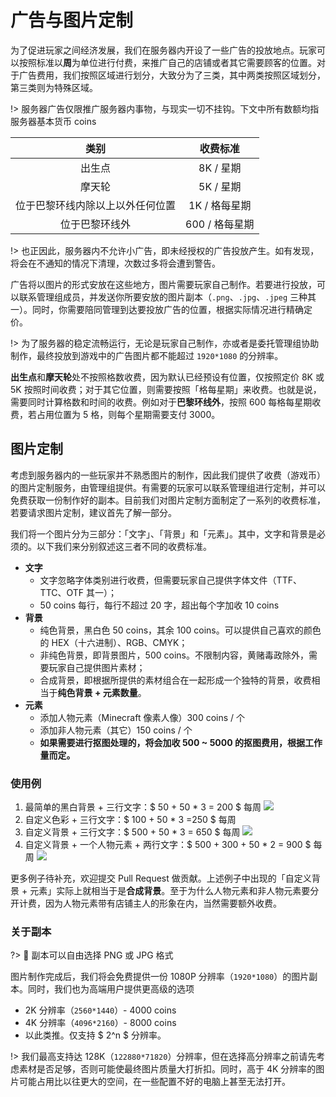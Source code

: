 # 广告与图片定制

为了促进玩家之间经济发展，我们在服务器内开设了一些广告的投放地点。玩家可以按照标准以**周**为单位进行付费，来推广自己的店铺或者其它需要顾客的位置。对于广告费用，我们按照区域进行划分，大致分为了三类，其中两类按照区域划分，第三类则为特殊区域。

!> 服务器广告仅限推广服务器内事物，与现实一切不挂钩。下文中所有数额均指服务器基本货币 coins

|类别|收费标准|
|:-:|:-:|
|出生点|8K / 星期|
|摩天轮|5K / 星期|
|位于巴黎环线内除以上以外任何位置|1K / 格每星期|
|位于巴黎环线外|600 / 格每星期|

!> 也正因此，服务器内不允许小广告，即未经授权的广告投放产生。如有发现，将会在不通知的情况下清理，次数过多将会遭到警告。

广告将以图片的形式安放在这些地方，图片需要玩家自己制作。若要进行投放，可以联系管理组成员，并发送你所要安放的图片副本（`.png`、`.jpg`、`.jpeg` 三种其一）。同时，你需要陪同管理到达要投放广告的位置，根据实际情况进行精确定价。

!> 为了服务器的稳定流畅运行，无论是玩家自己制作，亦或者是委托管理组协助制作，最终投放到游戏中的广告图片都不能超过 `1920*1080` 的分辨率。

**出生点**和**摩天轮**处不按照格数收费，因为默认已经预设有位置，仅按照定价 8K 或 5K 按照时间收费；对于其它位置，则需要按照「格每星期」来收费。也就是说，需要同时计算格数和时间的收费。例如对于**巴黎环线外**，按照 600 每格每星期收费，若占用位置为 5 格，则每个星期需要支付 3000。

## 图片定制

考虑到服务器内的一些玩家并不熟悉图片的制作，因此我们提供了收费（游戏币）的图片定制服务，由管理组提供。有需要的玩家可以联系管理组进行定制，并可以免费获取一份制作好的副本。目前我们对图片定制方面制定了一系列的收费标准，若要请求图片定制，建议首先了解一部分。

我们将一个图片分为三部分：「文字」、「背景」和「元素」。其中，文字和背景是必须的。以下我们来分别叙述这三者不同的收费标准。

- **文字**
  - 文字忽略字体类别进行收费，但需要玩家自己提供字体文件（TTF、TTC、OTF 其一）；
  - 50 coins 每行，每行不超过 20 字，超出每个字加收 10 coins
- **背景**
  - 纯色背景，黑白色 50 coins，其余 100 coins。可以提供自己喜欢的颜色的 HEX（十六进制）、RGB、CMYK；
  - 非纯色背景，即背景图片，500 coins。不限制内容，黄赌毒政除外，需要玩家自己提供图片素材；
  - 合成背景，即根据所提供的素材组合在一起形成一个独特的背景，收费相当于**纯色背景 + 元素数量**。
- **元素**
  - 添加人物元素（Minecraft 像素人像）300 coins / 个
  - 添加非人物元素（其它）150 coins / 个
  - **如果需要进行抠图处理的，将会加收 500 ~ 5000 的抠图费用，根据工作量而定。**

### 使用例

1. 最简单的黑白背景 + 三行文字：$ 50 + 50 * 3 = 200 $ 每周
   ![](https://i.loli.net/2020/05/05/KEXjUaPHq6khY7D.png)
2. 自定义色彩 + 三行文字：$ 100 + 50 * 3 =250 $ 每周
3. 自定义背景 + 三行文字：$ 500 + 50 * 3 = 650 $ 每周
   ![](https://i.loli.net/2020/05/05/GxynwaKZ4scF1NY.png)
4. 自定义背景 + 一个人物元素 + 两行文字：$ 500 + 300 + 50 * 2 = 900 $ 每周
   ![](https://i.loli.net/2020/05/05/BvfHANVZqFYr5Th.png)

更多例子待补充，欢迎提交 Pull Request 做贡献。上述例子中出现的「自定义背景 + 元素」实际上就相当于是**合成背景**。至于为什么人物元素和非人物元素要分开计费，因为人物元素带有店铺主人的形象在内，当然需要额外收费。

### 关于副本

?> 🥥 副本可以自由选择 PNG 或 JPG 格式

图片制作完成后，我们将会免费提供一份 1080P 分辨率（`1920*1080`）的图片副本。同时，我们也为高端用户提供更高级的选项

- 2K 分辨率（`2560*1440`）- 4000 coins
- 4K 分辨率（`4096*2160`）- 8000 coins
- 以此类推。仅支持 $ 2^n $ 分辨率。

!> 我们最高支持达 128K（`122880*71820`）分辨率，但在选择高分辨率之前请先考虑素材是否足够，否则可能使最终图片质量大打折扣。同时，高于 4K 分辨率的图片可能占用比以往更大的空间，在一些配置不好的电脑上甚至无法打开。


